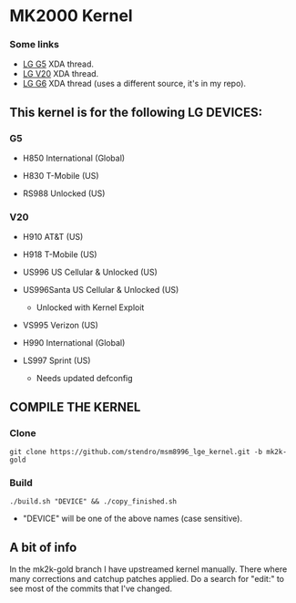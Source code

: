 MK2000 Kernel
=============

### Some links
* [LG G5] XDA thread.
* [LG V20] XDA thread.
* [LG G6] XDA thread (uses a different source, it's in my repo).

This kernel is for the following LG DEVICES:
-----------------------------------------------
### G5
- H850		International (Global)

* H830		T-Mobile (US)

* RS988		Unlocked (US)

### V20
- H910		AT&T (US)

* H918		T-Mobile (US)

* US996		US Cellular & Unlocked (US)

* US996Santa	US Cellular & Unlocked (US)
  * Unlocked with Kernel Exploit

* VS995		Verizon (US)

* H990		International (Global)

* LS997		Sprint (US)
  * Needs updated defconfig

## COMPILE THE KERNEL

### Clone
	git clone https://github.com/stendro/msm8996_lge_kernel.git -b mk2k-gold

### Build
	./build.sh "DEVICE" && ./copy_finished.sh

* "DEVICE" will be one of the above names (case sensitive).

## A bit of info

In the mk2k-gold branch I have upstreamed kernel manually.
There where many corrections and catchup patches applied. Do a search for "edit:" to see most of the commits that I've changed.

[LG G5]: <https://forum.xda-developers.com/lg-g5/development/h850-mk2000-kernel-t3707822>
[LG V20]: <https://forum.xda-developers.com/v20/development/h918-h910-us996-ucl-mk2000-kernel-t3708330>
[LG G6]: <https://forum.xda-developers.com/lg-g6/development/us997-h870-mk2000-kernel-t3739494>

